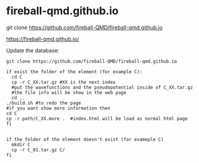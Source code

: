 # fireball-qmd.github.io
git clone https://github.com/fireball-QMD/fireball-qmd.github.io

https://fireball-qmd.github.io/





Update the database:

    git clone https://github.com/fireball-QMD/fireball-qmd.github.io

    if exist the folder of the element (for example C):
      cd C
      cp -r C_XX.tar.gz #XX is the next index
      #put the wavefunctions and the pseudopotential inside of C_XX.tar.gz
      #the file info will be show in the web page
      cd ..
    ./build.sh #to redo the page
    #if you want show more information then
    cd C
    cp -r path/C_XX.more .  #index.html will be load as normal html page
    fi


    if the folder of the element doesn't exist (for exameple C)
      mkdir C
      cp -r C_01.tar.gz C/
    fi
